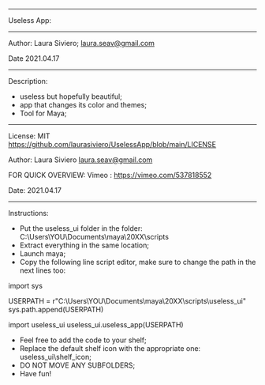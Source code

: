 *************************************************************************

Useless App:

*************************************************************************
 Author: Laura Siviero;
         laura.seav@gmail.com
 
 Date 2021.04.17
*************************************************************************

Description:
  - useless but hopefully beautiful;
  - app that changes its color and themes;
  - Tool for Maya;

*************************************************************************
 License: MIT https://github.com/laurasiviero/UselessApp/blob/main/LICENSE
 
 Author: Laura Siviero
         laura.seav@gmail.com
 
 FOR QUICK OVERVIEW:
 Vimeo : https://vimeo.com/537818552
 
 Date: 2021.04.17
*************************************************************************

Instructions:
   - Put the useless_ui folder in the folder: 
     C:\Users\YOU\Documents\maya\20XX\scripts
   - Extract everything in the same location;
   - Launch maya;
   - Copy the following line script editor, make sure to change the path in the next lines too:


  import sys

  USERPATH = r"C:\Users\YOU\Documents\maya\20XX\scripts\useless_ui"
  sys.path.append(USERPATH)

  import useless_ui
  useless_ui.useless_app(USERPATH)
 
 
 - Feel free to add the code to your shelf;
 - Replace the default shelf icon with the appropriate one: useless_ui\shelf_icon;
 - DO NOT MOVE ANY SUBFOLDERS;
 - Have fun!
